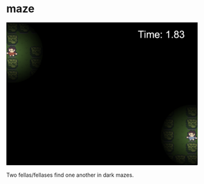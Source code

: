 # maze

![Two players in a dark maze](./assets/maze-start.png)

Two fellas/fellases find one another in dark mazes.
